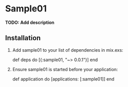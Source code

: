 # Sample01

**TODO: Add description**

## Installation

  1. Add sample01 to your list of dependencies in mix.exs:

        def deps do
          [{:sample01, "~> 0.0.1"}]
        end

  2. Ensure sample01 is started before your application:

        def application do
          [applications: [:sample01]]
        end
